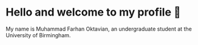# Hello and welcome to my profile 👋

My name is Muhammad Farhan Oktavian, an undergraduate student at the University of Birmingham.
